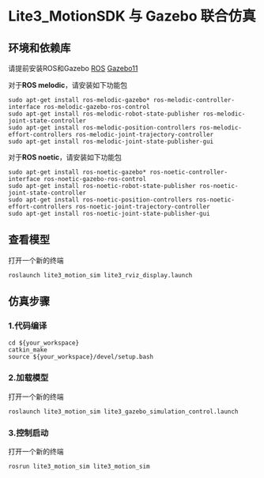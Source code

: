 Lite3_MotionSDK 与 Gazebo 联合仿真
=====

## 环境和依赖库
请提前安装ROS和Gazebo
[ROS](https://www.ros.org/blog/getting-started/#)
[Gazebo11](https://gazebosim.org/docs)


对于**ROS melodic**，请安装如下功能包
```
sudo apt-get install ros-melodic-gazebo* ros-melodic-controller-interface ros-melodic-gazebo-ros-control
sudo apt-get install ros-melodic-robot-state-publisher ros-melodic-joint-state-controller 
sudo apt-get install ros-melodic-position-controllers ros-melodic-effort-controllers ros-melodic-joint-trajectory-controller
sudo apt-get install ros-melodic-joint-state-publisher-gui
```

对于**ROS noetic**，请安装如下功能包
```
sudo apt-get install ros-noetic-gazebo* ros-noetic-controller-interface ros-noetic-gazebo-ros-control
sudo apt-get install ros-noetic-robot-state-publisher ros-noetic-joint-state-controller 
sudo apt-get install ros-noetic-position-controllers ros-noetic-effort-controllers ros-noetic-joint-trajectory-controller
sudo apt-get install ros-noetic-joint-state-publisher-gui
```

## 查看模型
   打开一个新的终端
```
roslaunch lite3_motion_sim lite3_rviz_display.launch
```

## 仿真步骤
  ### 1.代码编译 ###

```
cd ${your_workspace}
catkin_make
source ${your_workspace}/devel/setup.bash
```

  ### 2.加载模型 ###
打开一个新的终端
```
roslaunch lite3_motion_sim lite3_gazebo_simulation_control.launch
```

  ### 3.控制启动 ###
打开一个新的终端
```
rosrun lite3_motion_sim lite3_motion_sim
```